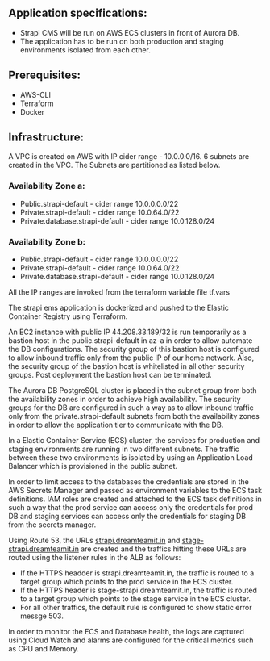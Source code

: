 ## Application specifications:
- Strapi CMS will be run on AWS ECS clusters in front of Aurora DB.
- The application has to be run on both production and staging environments isolated from each other.

## Prerequisites:
- AWS-CLI
- Terraform
- Docker

## Infrastructure:

A VPC is created on AWS with IP cider range - 10.0.0.0/16. 6 subnets are created in the VPC. The Subnets are partitioned as listed below.
### Availability Zone a:
- Public.strapi-default - cider range 10.0.0.0.0/22
- Private.strapi-default - cider range 10.0.64.0/22
- Private.database.strapi-default - cider range 10.0.128.0/24
### Availability Zone b:
- Public.strapi-default - cider range 10.0.0.0.0/22
- Private.strapi-default - cider range 10.0.64.0/22
- Private.database.strapi-default - cider range 10.0.128.0/24

All the IP ranges are invoked from the terraform variable file tf.vars

The strapi ems application is dockerized and pushed to the Elastic Container Registry using Terraform.

An EC2 instance with public IP 44.208.33.189/32 is run temporarily as a bastion host in the public.strapi-default in az-a in order to allow automate the DB configurations. The security group of this bastion host is configured to allow inbound traffic only from the public IP of our home network. Also, the security group of the bastion host is whitelisted in all other security groups. Post deployment the bastion host can be terminated.

The Aurora DB PostgreSQL cluster is placed in the subnet group from both the availability zones in order to achieve high availability. The security groups for the DB are configured in such a way as to allow inbound traffic only from the private.strapi-default subnets from both the availability zones in order to allow the application tier to communicate with the DB.

In a Elastic Container Service (ECS) cluster, the services for production and staging environments are running in two different subnets. The traffic between these two environments is isolated by using an Application Load Balancer which is provisioned in the public subnet.

In order to limit access to the databases the credentials are stored in the AWS Secrets Manager and passed as environment variables to the ECS task definitions. IAM roles are created and attached to the ECS task definitions in such a way that the prod service can access only the credentials for prod DB and staging services can access only the credentials for staging DB from the secrets manager.

Using Route 53, the URLs [strapi.dreamteamit.in](strapi.dreamteamit.in) and [stage-strapi.dreamteamit.in](stage-strapi.dreamteamit.in) are created and the traffics hitting these URLs are routed using the listener rules in the ALB as follows:
- If the HTTPS headder is strapi.dreamteamit.in, the traffic is routed to a target group which points to the prod service in the ECS cluster.
- If the HTTPS header is stage-strapi.dreamteamit.in, the traffic is routed to a target group which points to the stage service in the ECS cluster.
- For all other traffics, the default rule is configured to show static error messge 503.

In order to monitor the ECS and Database health, the logs are captured using Cloud Watch and alarms are configured for the critical metrics such as CPU and Memory.
